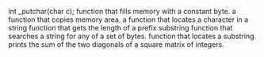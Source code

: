 int _putchar(char c);
function that fills memory with a constant byte.
a function that copies memory area.
a function that locates a character in a string
function that gets the length of a prefix substring
function that searches a string for any of a set of bytes.
function that locates a substring.
prints the sum of the two diagonals of a
 square matrix of integers.

